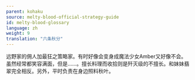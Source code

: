 ```yaml
---
parent: kohaku
source: melty-blood-official-strategy-guide
id: melty-blood-glossary
language: zh
weight: 9
translation: "六条秋分"
---
```


远野家的佣人加最狂之策略家。有时好像会变身成魔法少女Amber又好像不会。虽然经常都笑容满面，但是……。擅长料理而收拾则是歼灭级的不擅长。和妹妹翡翠完全相反。另外，平时负责在身边照料秋叶。
